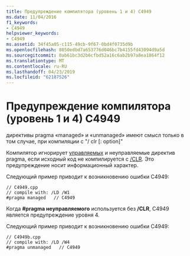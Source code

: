```yaml
---
title: Предупреждение компилятора (уровень 1 и 4) C4949
ms.date: 11/04/2016
f1_keywords:
- C4949
helpviewer_keywords:
- C4949
ms.assetid: 34f45a05-c115-49cb-9f67-0bd4f0735d9b
ms.openlocfilehash: 8050edbd7a653776d046bc7b4155fd43094d9a5d
ms.sourcegitcommit: 0ab61bc3d2b6cfbd52a16c6ab2b97a8ea1864f12
ms.translationtype: MT
ms.contentlocale: ru-RU
ms.lasthandoff: 04/23/2019
ms.locfileid: "62187526"
---
```

# <a name="compiler-warning-level-1-and-level-4-c4949"></a>Предупреждение компилятора (уровень 1 и 4) C4949

директивы pragma «managed» и «unmanaged» имеют смысл только в том случае, при компиляции с "/ clr [: option]"

Компилятор игнорирует [управляемых](../../preprocessor/managed-unmanaged.md) и неуправляемые директив pragma, если исходный код не компилируется с [/CLR](../../build/reference/clr-common-language-runtime-compilation.md). Это предупреждение носит информационный характер.

Следующий пример приводит к возникновению ошибки C4949:

```
// C4949.cpp
// compile with: /LD /W1
#pragma managed   // C4949
```

Когда **#pragma неуправляемого** используется без **/CLR**, C4949 является предупреждение уровня 4.

Следующий пример приводит к возникновению ошибки C4949:

```
// C4949b.cpp
// compile with: /LD /W4
#pragma unmanaged   // C4949
```